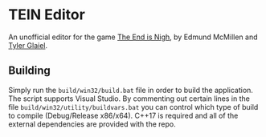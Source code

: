 # TEIN Editor

An unofficial editor for the game [The End is Nigh](https://store.steampowered.com/app/583470/The_End_Is_Nigh/),
by Edmund McMillen and [Tyler Glaiel](https://github.com/tylerglaiel).

## Building

Simply run the `build/win32/build.bat` file in order to build the application.
The script supports Visual Studio. By commenting out certain lines in the file
`build/win32/utility/buildvars.bat` you can control which type of build to
compile (Debug/Release x86/x64). C++17 is required and all of the external
dependencies are provided with the repo.
